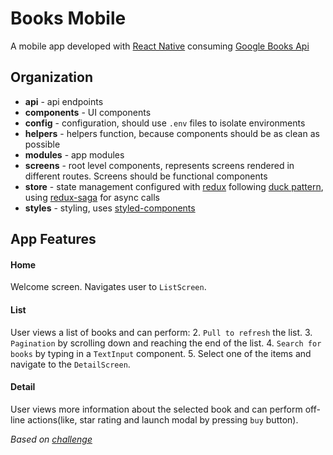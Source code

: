 # Books Mobile

A mobile app developed with [React Native](https://facebook.github.io/react-native/) consuming [Google Books Api](https://developers.google.com/books/)

## Organization

* **api** - api endpoints
* **components** - UI components
* **config** - configuration, should use `.env` files to isolate environments
* **helpers** - helpers function, because components should be as clean as possible
* **modules** - app modules
* **screens** - root level components, represents screens rendered in different routes. Screens should be functional components
* **store** - state management configured with [redux](https://github.com/reduxjs/redux) following [duck pattern](https://medium.freecodecamp.org/scaling-your-redux-app-with-ducks-6115955638be), using [redux-saga](https://github.com/redux-saga/redux-saga) for async calls
* **styles** - styling, uses [styled-components](https://github.com/styled-components/styled-components)

## App Features

#### Home
Welcome screen. Navigates user to `ListScreen`.

#### List
User views a list of books and can perform:
2. `Pull to refresh` the list.
3. `Pagination` by scrolling down and reaching the end of the list.
4. `Search for books` by typing in a `TextInput` component.
5. Select one of the items and navigate to the `DetailScreen`.

#### Detail
User views more information about the selected book and can perform off-line actions(like, star rating and launch modal by pressing `buy` button).

_Based on [challenge](https://github.com/FotonTech/Challenge-RN-ReduxSaga/blob/master/README.md)_